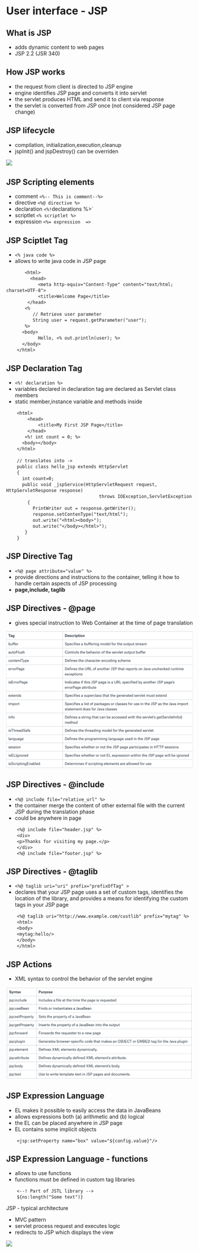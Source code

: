 # User interface  - JSP

## What is JSP
- adds dynamic content to web pages
- JSP 2.2 (JSR 340)
## How JSP works
- the request from client is directed to JSP engine
- engine identifies JSP page and converts it into servlet
- the servlet produces HTML and send it to client via response
- the servlet is converted from JSP once (not considered JSP page change)
## JSP lifecycle
- compilation, initialization,execution,cleanup
- jspInit() and jspDestroy() can be overriden

![](https://d2mxuefqeaa7sj.cloudfront.net/s_0C349686257210903A0C5F50A5FBBF21D64FEAFAA2DAD1CC1A9B679B95479E8D_1473157547070_file.png)

## JSP Scripting elements
- comment  `<%-- This is comment--%>` 
- directive `<%@ directive %>` 
- declaration  `<%!`declarations %>` 
- scriptlet `<% scriptlet %>` 
- expression `<%= expression  =>` 


## JSP Sciptlet Tag
- `<% java code %>` 
- allows to write java code in JSP page
```
       <html>
         <head>
            <meta http-equiv="Content-Type" content="text/html; charset=UTF-8">
            <title>Welcome Page</title>
        </head>
       <%
          // Retrieve user parameter
          String user = request.getParameter("user");
       %>
      <body>
            Hello, <% out.println(user); %>
      </body>
    </html>
```

## JSP Declaration Tag
- `<%! declaration %>` 
- variables declared in declaration tag are declared as Servlet class members
- static member,instance variable and methods inside
```
    <html>
        <head>
            <title>My First JSP Page</title>
        </head>
       <%! int count = 0; %>
      <body></body>
    </html>
    
    // translates into ->
    public class hello_jsp extends HttpServlet
    {
      int count=0;
      public void _jspService(HttpServletRequest request, HttpServletResponse response) 
                                   throws IOException,ServletException
        {
          PrintWriter out = response.getWriter();
          response.setContenType("text/html");
          out.write("<html><body>");
          out.write("</body></html>");
       }
    }
```

## JSP Directive Tag
- `<%@ page attribute="value" %>` 
- provide directions and instructions to the container, telling it how to handle certain aspects of JSP processing
- **page,include, taglib**


## JSP Directives -  @page 
- gives special instruction to Web Container at the time of page translation

![](directives.png)

## JSP Directives - @include 
- `<%@ include file="relative_url" %>` 
- the container merge the content of other external file with the current JSP during the translation phase
- could be anywhere in page
```
    <%@ include file="header.jsp" %>
    <div>
    <p>Thanks for visiting my page.</p>
    </div>
    <%@ include file="footer.jsp" %>
```


## JSP Directives - @taglib


- `<%@ taglib uri="uri" prefix="prefixOfTag" >` 
- declares that your JSP page uses a set of custom tags, identifies the location of the library, 
and provides a means for identifying the custom tags in your JSP page
```
    <%@ taglib uri="http://www.example.com/custlib" prefix="mytag" %>
    <html>
    <body>
    <mytag:hello/>
    </body>
    </html>
```


## JSP Actions
- XML syntax to control the behavior of the servlet engine

![](actions.png)

## JSP Expression Language
- EL makes it possible to easily access the data in JavaBeans
- allows expressions both (a) arithmetic and (b) logical
- the EL can be placed anywhere in JSP page
- EL contains some implicit objects
```
    <jsp:setProperty name="box" value="${config.value}"/>
```

                 

## JSP Expression Language - functions
- allows to use functions
- functions must be defined in custom tag libraries
```
    <--! Part of JSTL library -->
    ${ns:length("Some text")} 
```

JSP - typical architecture

- MVC pattern
- servlet process request and executes logic
- redirects to JSP which displays the view

![](https://www.safaribooksonline.com/library/view/programming-jakarta-struts/0596006519/tagoreillycom20070228oreillyimages125681.png)



